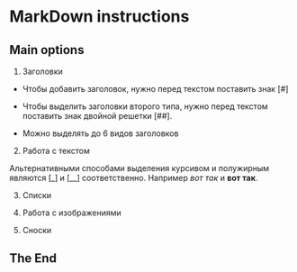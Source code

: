 # MarkDown instructions

## Main options

1. Заголовки

+ Чтобы добавить заголовок, нужно перед текстом поставить знак [#]

+ Чтобы выделить заголовки второго типа, нужно перед текстом поставить знак двойной решетки [##].

+ Можно выделять до 6 видов заголовков

2. Работа с текстом

Альтернативными способами выделения курсивом и полужирным являются [_] и [__] соответственно. Например _вот так_ и __вот так__.

3. Списки

4. Работа с изображениями

5. Сноски

## The End 
